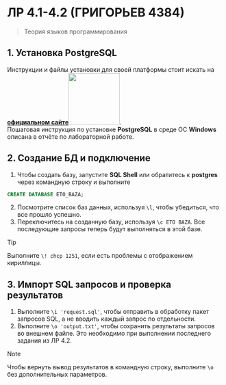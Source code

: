# ЛР 4.1-4.2 (ГРИГОРЬЕВ 4384)
> Теория языков программирования
## 1. Установка PostgreSQL
Инструкции и файлы установки для своей платформы стоит искать на <a href="https://www.postgresql.org/download/" target="_blank">**официальном сайте**<img src="https://www.vectorlogo.zone/logos/postgresql/postgresql-horizontal.svg" width="120px"></a>.<br>
Пошаговая инструкция по установке **PostgreSQL** в среде ОС **Windows** описана в отчёте по лабораторной работе.

## 2. Создание БД и подключение
1. Чтобы создать базу, запустите **SQL Shell** или обратитесь к **postgres** через командную строку и выполните
```sql
CREATE DATABASE ETO_BAZA;
```
2. Посмотрите список баз данных, используя `\l`, чтобы убедиться, что все прошло успешно.
1. Переключитесь на созданную базу, используя `\c ETO BAZA`. Все последующие запросы теперь будут выполняться в этой базе.
> [!TIP]
> Выполните `\! chcp 1251`, если есть проблемы с отображением кириллицы.

## 3. Импорт SQL запросов и проверка результатов
1. Выполните `\i 'request.sql'`, чтобы отправить в обработку пакет запросов SQL, а не вводить каждый запрос по отдельности.
1. Выполните `\o 'output.txt'`, чтобы сохранить результаты запросов во внешнем файле. Это необходимо при выполнении последнего задания из ЛР 4.2.
> [!NOTE]
> Чтобы вернуть вывод результатов в командную строку, выполните `\o` без дополнительных параметров.


